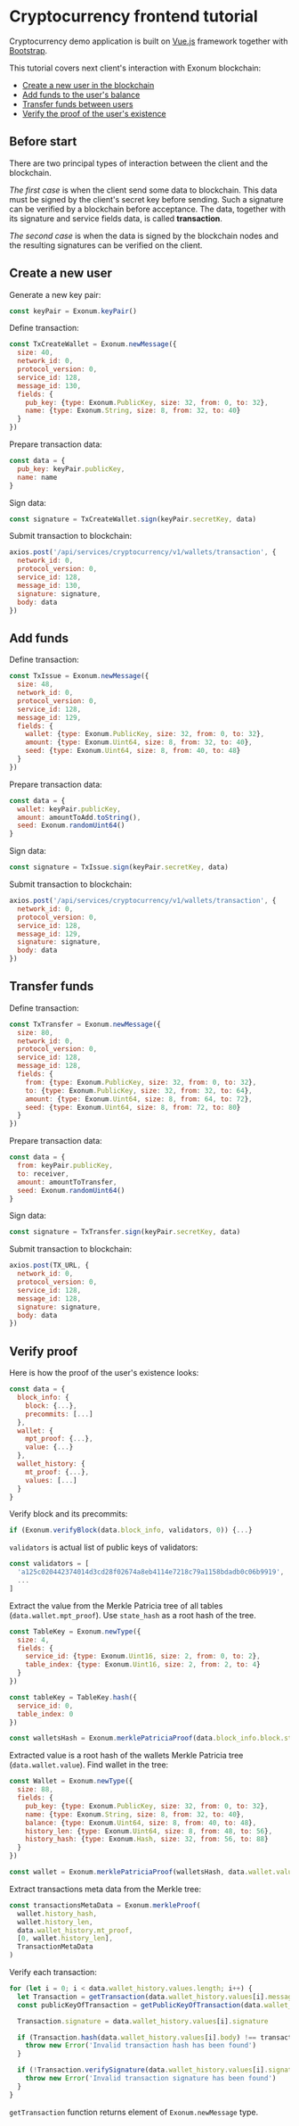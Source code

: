 # Cryptocurrency frontend tutorial

Cryptocurrency demo application is built on [Vue.js](https://vuejs.org)
framework together with [Bootstrap](https://getbootstrap.com/).

This tutorial covers next client's interaction with Exonum blockchain:
- [Create a new user in the blockchain](#create-a-new-user)
- [Add funds to the user's balance](#add-funds)
- [Transfer funds between users](#transfer-funds)
- [Verify the proof of the user's existence](#verify-proof)

## Before start

There are two principal types of interaction between the client and
the blockchain.

*The first case* is when the client send some data to blockchain.
This data must be signed by the client's secret key before sending.
Such a signature can be verified by a blockchain before acceptance.
The data, together with its signature and service fields data, is called
**transaction**.

*The second case* is when the data is signed by the blockchain nodes
and the resulting signatures can be verified on the client.

## Create a new user

Generate a new key pair:

```javascript
const keyPair = Exonum.keyPair()
```

Define transaction:

```javascript
const TxCreateWallet = Exonum.newMessage({
  size: 40,
  network_id: 0,
  protocol_version: 0,
  service_id: 128,
  message_id: 130,
  fields: {
    pub_key: {type: Exonum.PublicKey, size: 32, from: 0, to: 32},
    name: {type: Exonum.String, size: 8, from: 32, to: 40}
  }
})
```

Prepare transaction data:

```javascript
const data = {
  pub_key: keyPair.publicKey,
  name: name
}
```

Sign data:

```javascript
const signature = TxCreateWallet.sign(keyPair.secretKey, data)
```

Submit transaction to blockchain:

```javascript
axios.post('/api/services/cryptocurrency/v1/wallets/transaction', {
  network_id: 0,
  protocol_version: 0,
  service_id: 128,
  message_id: 130,
  signature: signature,
  body: data
})
```

## Add funds

Define transaction:

```javascript
const TxIssue = Exonum.newMessage({
  size: 48,
  network_id: 0,
  protocol_version: 0,
  service_id: 128,
  message_id: 129,
  fields: {
    wallet: {type: Exonum.PublicKey, size: 32, from: 0, to: 32},
    amount: {type: Exonum.Uint64, size: 8, from: 32, to: 40},
    seed: {type: Exonum.Uint64, size: 8, from: 40, to: 48}
  }
})
```

Prepare transaction data:

```javascript
const data = {
  wallet: keyPair.publicKey,
  amount: amountToAdd.toString(),
  seed: Exonum.randomUint64()
}
```

Sign data:

```javascript
const signature = TxIssue.sign(keyPair.secretKey, data)
```

Submit transaction to blockchain:

```javascript
axios.post('/api/services/cryptocurrency/v1/wallets/transaction', {
  network_id: 0,
  protocol_version: 0,
  service_id: 128,
  message_id: 129,
  signature: signature,
  body: data
})
```

## Transfer funds

Define transaction:

```javascript
const TxTransfer = Exonum.newMessage({
  size: 80,
  network_id: 0,
  protocol_version: 0,
  service_id: 128,
  message_id: 128,
  fields: {
    from: {type: Exonum.PublicKey, size: 32, from: 0, to: 32},
    to: {type: Exonum.PublicKey, size: 32, from: 32, to: 64},
    amount: {type: Exonum.Uint64, size: 8, from: 64, to: 72},
    seed: {type: Exonum.Uint64, size: 8, from: 72, to: 80}
  }
})
```

Prepare transaction data:

```javascript
const data = {
  from: keyPair.publicKey,
  to: receiver,
  amount: amountToTransfer,
  seed: Exonum.randomUint64()
}
```

Sign data:

```javascript
const signature = TxTransfer.sign(keyPair.secretKey, data)
```

Submit transaction to blockchain:

```javascript
axios.post(TX_URL, {
  network_id: 0,
  protocol_version: 0,
  service_id: 128,
  message_id: 128,
  signature: signature,
  body: data
})
```

## Verify proof

Here is how the proof of the user's existence looks:

```javascript
const data = {
  block_info: {
    block: {...},
    precommits: [...]
  },
  wallet: {
    mpt_proof: {...},
    value: {...}
  },
  wallet_history: {
    mt_proof: {...},
    values: [...]
  }
}
```

Verify block and its precommits:

```javascript
if (Exonum.verifyBlock(data.block_info, validators, 0)) {...}
```

`validators` is actual list of public keys of validators:

```javascript
const validators = [
  'a125c020442374014d3cd28f02674a8eb4114e7218c79a1158bdadb0c06b9919',
  ...
]
```

Extract the value from the Merkle Patricia tree of all tables (`data.wallet.mpt_proof`).
Use `state_hash` as a root hash of the tree.

```javascript
const TableKey = Exonum.newType({
  size: 4,
  fields: {
    service_id: {type: Exonum.Uint16, size: 2, from: 0, to: 2},
    table_index: {type: Exonum.Uint16, size: 2, from: 2, to: 4}
  }
})

const tableKey = TableKey.hash({
  service_id: 0,
  table_index: 0
})

const walletsHash = Exonum.merklePatriciaProof(data.block_info.block.state_hash, data.wallet.mpt_proof, tableKey)
```

Extracted value is a root hash of the wallets Merkle Patricia tree (`data.wallet.value`).
Find wallet in the tree:

```javascript
const Wallet = Exonum.newType({
  size: 88,
  fields: {
    pub_key: {type: Exonum.PublicKey, size: 32, from: 0, to: 32},
    name: {type: Exonum.String, size: 8, from: 32, to: 40},
    balance: {type: Exonum.Uint64, size: 8, from: 40, to: 48},
    history_len: {type: Exonum.Uint64, size: 8, from: 48, to: 56},
    history_hash: {type: Exonum.Hash, size: 32, from: 56, to: 88}
  }
})

const wallet = Exonum.merklePatriciaProof(walletsHash, data.wallet.value, publicKey, Wallet)
```

Extract transactions meta data from the Merkle tree:

```javascript
const transactionsMetaData = Exonum.merkleProof(
  wallet.history_hash,
  wallet.history_len,
  data.wallet_history.mt_proof,
  [0, wallet.history_len],
  TransactionMetaData
)
```

Verify each transaction:

```javascript
for (let i = 0; i < data.wallet_history.values.length; i++) {
  let Transaction = getTransaction(data.wallet_history.values[i].message_id)
  const publicKeyOfTransaction = getPublicKeyOfTransaction(data.wallet_history.values[i].message_id, data.wallet_history.values[i].body)

  Transaction.signature = data.wallet_history.values[i].signature

  if (Transaction.hash(data.wallet_history.values[i].body) !== transactionsMetaData[i].tx_hash) {
    throw new Error('Invalid transaction hash has been found')
  }

  if (!Transaction.verifySignature(data.wallet_history.values[i].signature, publicKeyOfTransaction, data.wallet_history.values[i].body)) {
    throw new Error('Invalid transaction signature has been found')
  }
}
```

`getTransaction` function returns element of `Exonum.newMessage` type.
